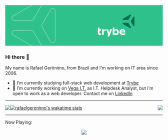 <img src="https://github.com/rafaelgeronimo/rafaelgeronimo/blob/master/trybe_capa.png">

### Hi there :octopus:

My name is Rafael Gerônimo, from Brazil and I'm working on IT area since 2006.

- :book: I’m currently studying full-stack web development at [Trybe](https://www.betrybe.com/)
- :construction_worker: I’m currently working on [Vega I.T.](https://vegait.com/) as I.T. Helpdesk Analyst, but i'm open to work as a web developer. Contact me on [LinkedIn](https://www.linkedin.com/in/rafaelgeronimo/)

<hr>
<p>
    <img align="left" src="https://github-readme-stats.vercel.app/api?username=rafaelgeronimo&count_private=true&show_icons=true&layout=compact" />
    <img align="right" src="https://github-readme-stats.vercel.app/api/top-langs/?username=rafaelgeronimo&show_icons=true&layout=compact" />
</p>

[![rafaelgeronimo's wakatime stats](https://github-readme-stats.vercel.app/api/wakatime?username=rafaelgeronimo)](https://wakatime.com/@rafaelgeronimo)

<hr>
Now Playing:<br>
<p align="center">
    <a href="https://open.spotify.com/user/rafaelgeronimo_" target="_blank" title="Click to visit my Spotify profile">
        <img align="center" src="https://github-play.vercel.app/api/spotify" />
    <a>
</p>
